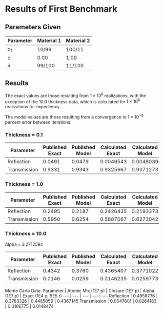 # Results of First Benchmark

## Parameters Given

Parameter | Material 1 | Material 2
--- | --- | ---
$\sigma_t$ | 10/99 | 100/11
$c$ | 0.00 | 1.00
$\lambda$ | 99/100 | 11/100

## Results

The exact values are those resulting from $1 \times 10^8$ realizations, with the exception of the 10.0 thickness data, which is calculated for $1 \times 10^6$ realizations for expediency.

The model values are those resulting from a convergence to $1 \times 10^{-9}$ percent error between iterations.

### Thickness = 0.1

Parameter | Published Exact | Published Model | Calculated Exact | Calculated Model
--- | --- | --- | --- | ---
Reflection | 0.0491 | 0.0479 | 0.0049543 | 0.0048039
Transmission | 0.9331 | 0.9343 | 0.9325667 | 0.9371273

### Thickness = 1.0

Parameter | Published Exact | Published Model | Calculated Exact | Calculated Model
--- | --- | --- | --- | ---
Reflection | 0.2495 | 0.2187 | 0.2426435 | 0.2193373
Transmission | 0.5950 | 0.6254 | 0.5887067 | 0.6273042

### Thickness = 10.0

Alpha = 3.2712594

Parameter | Published Exact | Published Model | Calculated Exact | Calculated Model | Alpha Closure | Atomic Mix
--- | --- | --- | --- | --- | --- | ---
Reflection | 0.4342 | 0.3760 | 0.4365407 | 0.3771022 | 0.4482795 | 0.4981935
Transmission | 0.0146 | 0.0259 | 0.0146235 | 0.0259773 | 0.0104524 | 0.0047435

Monte Carlo Data:
Parameter | Atomic Mix (1E7 p) | Closure (1E7 p) | Alpha (1E7 p) | Exact (1E4 p, 5E5 r)
--- | --- | --- | --- | ---
Reflection | 0.4958776 | 0.3783326 | 0.4485059 | 0.4367145
Transmission | 0.0047801 | 0.0264183 | 0.0106775 | 0.0148474
